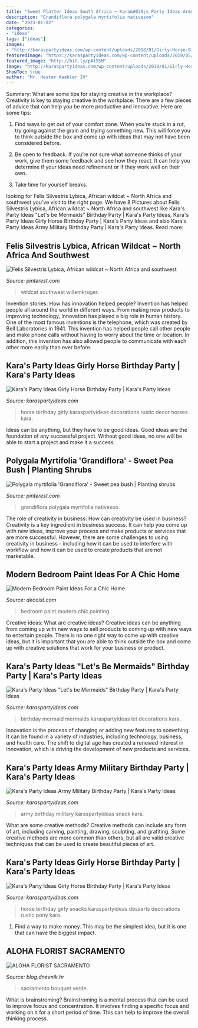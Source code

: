 ```yaml
---
title: "Sweet Platter Ideas South Africa ~ Kara&#039;s Party Ideas Army Military Birthday Party"
description: "Grandiflora polygala myrtifolia nativeson"
date: "2023-01-02"
categories:
- "ideas"
tags: ["ideas"]
images:
- "http://karaspartyideas.com/wp-content/uploads/2018/01/Girly-Horse-Birthday-Party-via-Karas-Party-Ideas-KarasPartyIdeas.com5_.jpeg"
featuredImage: "https://karaspartyideas.com/wp-content/uploads/2019/05/Army-Military-Birthday-Party-via-Karas-Party-Ideas-KarasPartyIdeas.com18.jpg"
featured_image: "http://bit.ly/pAl5SM"
image: "http://karaspartyideas.com/wp-content/uploads/2018/01/Girly-Horse-Birthday-Party-via-Karas-Party-Ideas-KarasPartyIdeas.com5_.jpeg"
ShowToc: true
author: "Mr. Hester Keebler IV"
---
```



Summary: What are some tips for staying creative in the workplace?
Creativity is key to staying creative in the workplace. There are a few pieces of advice that can help you be more productive and innovative. Here are some tips:
1. Find ways to get out of your comfort zone. When you’re stuck in a rut, try going against the grain and trying something new. This will force you to think outside the box and come up with ideas that may not have been considered before.

2. Be open to feedback. If you’re not sure what someone thinks of your work, give them some feedback and see how they react. It can help you determine if your ideas need refinement or if they work well on their own.

3. Take time for yourself breaks.

	

		
looking for Felis Silvestris Lybica, African wildcat ~ North Africa and southwest you've visit to the right page. We have 8 Pictures about Felis Silvestris Lybica, African wildcat ~ North Africa and southwest like Kara&#039;s Party Ideas &quot;Let&#039;s be Mermaids&quot; Birthday Party | Kara&#039;s Party Ideas, Kara&#039;s Party Ideas Girly Horse Birthday Party | Kara&#039;s Party Ideas and also Kara&#039;s Party Ideas Army Military Birthday Party | Kara&#039;s Party Ideas. Read more:
		
    
## Felis Silvestris Lybica, African Wildcat ~ North Africa And Southwest

<img loading=lazy src="https://s-media-cache-ak0.pinimg.com/736x/23/64/51/23645159d3bba555a31f828f8edbf273.jpg" onerror="this.onerror=null;this.src='https://tse4.mm.bing.net/th?id=OIP.jSYJWA0skXA1Rf5MBubTHwHaFj&amp;pid=15.1';" alt="Felis Silvestris Lybica, African wildcat ~ North Africa and southwest">

_Source: pinterest.com_

>wildcat southwest willemkruger. 

	

Invention stories: How has innovation helped people?
Invention has helped people all around the world in different ways. From making new products to improving technology, innovation has played a big role in human history. One of the most famous inventions is the telephone, which was created by Bell Laboratories in 1941. This invention has helped people call other people and make phone calls without having to worry about the time or location. In addition, this invention has also allowed people to communicate with each other more easily than ever before.

    
## Kara&#039;s Party Ideas Girly Horse Birthday Party | Kara&#039;s Party Ideas

<img loading=lazy src="https://karaspartyideas.com/wp-content/uploads/2018/01/Girly-Horse-Birthday-Party-via-Karas-Party-Ideas-KarasPartyIdeas.com11.jpeg" onerror="this.onerror=null;this.src='https://tse4.mm.bing.net/th?id=OIP.HCLhi-ux5QYcC0i-_LHiBgHaLH&amp;pid=15.1';" alt="Kara&#039;s Party Ideas Girly Horse Birthday Party | Kara&#039;s Party Ideas">

_Source: karaspartyideas.com_

>horse birthday girly karaspartyideas decorations rustic decor horses kara. 

	

Ideas can be anything, but they have to be good ideas. Good ideas are the foundation of any successful project. Without good ideas, no one will be able to start a project and make it a success.

    
## Polygala Myrtifolia &#039;Grandiflora&#039; - Sweet Pea Bush | Planting Shrubs

<img loading=lazy src="https://i.pinimg.com/736x/de/a8/b9/dea8b91a240f7b7f67db5e99b862d163.jpg" onerror="this.onerror=null;this.src='https://tse2.mm.bing.net/th?id=OIP.zO5qjQQIZJrg4M52AkaxrwHaJ3&amp;pid=15.1';" alt="Polygala myrtifolia &#039;Grandiflora&#039; - Sweet pea bush | Planting shrubs">

_Source: pinterest.com_

>grandiflora polygala myrtifolia nativeson. 

	

The role of creativity in business: How can creativity be used in business?
Creativity is a key ingredient in business success. It can help you come up with new ideas, improve your process and make products or services that are more successful. However, there are some challenges to using creativity in business - including how it can be used to interfere with workflow and how it can be used to create products that are not marketable.

    
## Modern Bedroom Paint Ideas For A Chic Home

<img loading=lazy src="https://cdn.decoist.com/wp-content/uploads/2011/04/modern-bedroom-paint-ideas-5.jpg" onerror="this.onerror=null;this.src='https://tse4.mm.bing.net/th?id=OIP.TWz87MebDvLhM72UYXN7BgHaFj&amp;pid=15.1';" alt="Modern Bedroom Paint Ideas For a Chic Home">

_Source: decoist.com_

>bedroom paint modern chic painting. 

	

Creative ideas: What are creative ideas?
Creative ideas can be anything from coming up with new ways to sell products to coming up with new ways to entertain people. There is no one right way to come up with creative ideas, but it is important that you are able to think outside the box and come up with creative solutions that work for your business or product.

    
## Kara&#039;s Party Ideas &quot;Let&#039;s Be Mermaids&quot; Birthday Party | Kara&#039;s Party Ideas

<img loading=lazy src="http://karaspartyideas.com/wp-content/uploads/2018/06/22Lets-be-Mermaids22-Birthday-Party-via-Karas-Party-Ideas-KarasPartyIdeas.com17.jpg" onerror="this.onerror=null;this.src='https://tse2.mm.bing.net/th?id=OIP.O9A1wgYqRLREUNmqMkSo_AHaLG&amp;pid=15.1';" alt="Kara&#039;s Party Ideas &quot;Let&#039;s be Mermaids&quot; Birthday Party | Kara&#039;s Party Ideas">

_Source: karaspartyideas.com_

>birthday mermaid mermaids karaspartyideas let decorations kara. 

	

Innovation is the process of changing or adding new features to something. It can be found in a variety of industries, including technology, business, and health care. The shift to digital age has created a renewed interest in innovation, which is driving the development of new products and services.

    
## Kara&#039;s Party Ideas Army Military Birthday Party | Kara&#039;s Party Ideas

<img loading=lazy src="https://karaspartyideas.com/wp-content/uploads/2019/05/Army-Military-Birthday-Party-via-Karas-Party-Ideas-KarasPartyIdeas.com18.jpg" onerror="this.onerror=null;this.src='https://tse1.mm.bing.net/th?id=OIP.h3V0dCCcyMxmbkXOg0c0qQHaLH&amp;pid=15.1';" alt="Kara&#039;s Party Ideas Army Military Birthday Party | Kara&#039;s Party Ideas">

_Source: karaspartyideas.com_

>army birthday military karaspartyideas snack kara. 

	

What are some creative methods?
Creative methods can include any form of art, including carving, painting, drawing, sculpting, and grafiting. Some creative methods are more common than others, but all are valid creative techniques that can be used to create beautiful pieces of art.

    
## Kara&#039;s Party Ideas Girly Horse Birthday Party | Kara&#039;s Party Ideas

<img loading=lazy src="http://karaspartyideas.com/wp-content/uploads/2018/01/Girly-Horse-Birthday-Party-via-Karas-Party-Ideas-KarasPartyIdeas.com5_.jpeg" onerror="this.onerror=null;this.src='https://tse2.mm.bing.net/th?id=OIP.YTBcmriOgW7zndJXzsFfOgHaLH&amp;pid=15.1';" alt="Kara&#039;s Party Ideas Girly Horse Birthday Party | Kara&#039;s Party Ideas">

_Source: karaspartyideas.com_

>horse birthday girly snacks karaspartyideas desserts decorations rustic pony kara. 

	

1) Find a way to make money. This may be the simplest idea, but it is one that can have the biggest impact.

    
## ALOHA FLORIST SACRAMENTO

<img loading=lazy src="http://bit.ly/pAl5SM" onerror="this.onerror=null;this.src='https://tse2.mm.bing.net/th?id=OIP.lycazRfQW6FxEP2T95zNpQHaE8&amp;pid=15.1';" alt="ALOHA FLORIST SACRAMENTO">

_Source: blog.dnevnik.hr_

>sacramento bouquet verde. 

	

What is brainstroming?
Brainstroming is a mental process that can be used to improve focus and concentration. It involves finding a specific focus and working on it for a short period of time. This can help to improve the overall thinking process.


